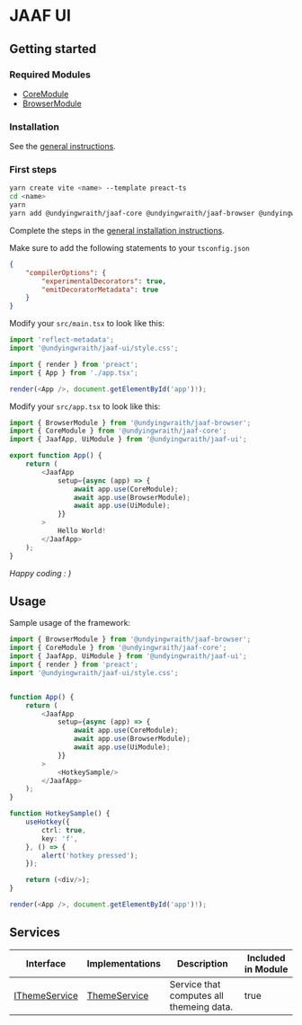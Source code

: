 # JAAF UI

## Getting started

### Required Modules

- [CoreModule](../core/README.md)
- [BrowserModule](../browser/README.md)

### Installation

See the [general instructions](../../README.md#installation).

### First steps

```bash
yarn create vite <name> --template preact-ts
cd <name>
yarn
yarn add @undyingwraith/jaaf-core @undyingwraith/jaaf-browser @undyingwraith/jaaf-ui
```

Complete the steps in the [general installation instructions](../../README.md#installation).

Make sure to add the following statements to your `tsconfig.json`
```json
{
	"compilerOptions": {
		"experimentalDecorators": true,
		"emitDecoratorMetadata": true
	}
}
```

Modify your `src/main.tsx` to look like this:
```typescript
import 'reflect-metadata';
import '@undyingwraith/jaaf-ui/style.css';

import { render } from 'preact';
import { App } from './app.tsx';

render(<App />, document.getElementById('app')!);
```

Modify your `src/app.tsx` to look like this:
```typescript
import { BrowserModule } from '@undyingwraith/jaaf-browser';
import { CoreModule } from '@undyingwraith/jaaf-core';
import { JaafApp, UiModule } from '@undyingwraith/jaaf-ui';

export function App() {
	return (
		<JaafApp
			setup={async (app) => {
				await app.use(CoreModule);
				await app.use(BrowserModule);
				await app.use(UiModule);
			}}
		>
			Hello World!
		</JaafApp>
	);
}
```

*Happy coding : )*


## Usage

Sample usage of the framework:

```typescript
import { BrowserModule } from '@undyingwraith/jaaf-browser';
import { CoreModule } from '@undyingwraith/jaaf-core';
import { JaafApp, UiModule } from '@undyingwraith/jaaf-ui';
import { render } from 'preact';
import '@undyingwraith/jaaf-ui/style.css';


function App() {
	return (
		<JaafApp
			setup={async (app) => {
				await app.use(CoreModule);
				await app.use(BrowserModule);
				await app.use(UiModule);
			}}
		>
			<HotkeySample/>
		</JaafApp>
	);
}

function HotkeySample() {
	useHotkey({
		ctrl: true,
		key: 'f',
	}, () => {
		alert('hotkey pressed');
	});

	return (<div/>);
}

render(<App />, document.getElementById('app')!);
```

## Services

| Interface | Implementations | Description | Included in Module |
| - | - | - | - |
| [IThemeService](./src/services/ThemeService/IThemeService.ts) | [ThemeService](./src/services/ThemeService/ThemeService.ts) | Service that computes all themeing data. | true |
